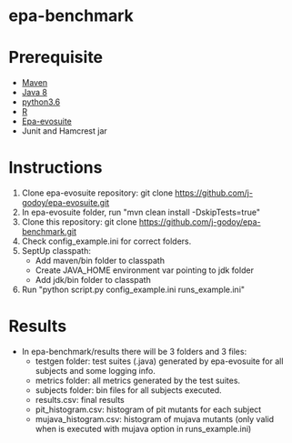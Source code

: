 # epa-benchmark

# Prerequisite
- [Maven](https://maven.apache.org/download.cgi)
- [Java 8](https://www.oracle.com/technetwork/java/javase/downloads/jdk8-downloads-2133151.html)
- [python3.6](https://www.python.org/downloads/release/python-360/)
- [R](https://www.r-project.org/)
- [Epa-evosuite](https://github.com/j-godoy/epa-evosuite)
- Junit and Hamcrest jar

# Instructions
1) Clone epa-evosuite repository: git clone https://github.com/j-godoy/epa-evosuite.git
2) In epa-evosuite folder, run "mvn clean install -DskipTests=true"
3) Clone this repository: git clone https://github.com/j-godoy/epa-benchmark.git
4) Check config_example.ini for correct folders.
5) SeptUp classpath:
	- Add maven/bin folder to classpath
	- Create JAVA_HOME environment var pointing to jdk folder
	- Add jdk/bin folder to classpath
6) Run "python script.py config_example.ini runs_example.ini"

# Results
- In epa-benchmark/results there will be 3 folders and 3 files:
  - testgen folder: test suites (.java) generated by epa-evosuite for all subjects and some logging info.
  - metrics folder: all metrics generated by the test suites.
  - subjects folder: bin files for all subjects executed.
  - results.csv: final results
  - pit_histogram.csv: histogram of pit mutants for each subject
  - mujava_histogram.csv: histogram of mujava mutants (only valid when is executed with mujava option in runs_example.ini)
  
